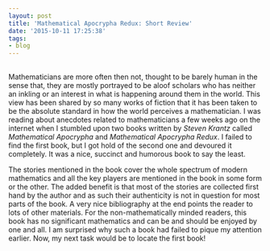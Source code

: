```yaml
---
layout: post
title: 'Mathematical Apocrypha Redux: Short Review'
date: '2015-10-11 17:25:38'
tags:
- blog
---
```


##

Mathematicians are more often then not, thought to be barely human in the sense that, they are mostly portrayed to be aloof scholars who has neither an inkling or an interest in what is happening around them in the world. This view has been shared by so many works of fiction that it has been taken to be the absolute standard in how the world perceives a mathematician. I was reading about anecdotes related to mathematicians a few weeks ago on the internet when I stumbled upon two books written by *Steven Krantz* called *Mathematical Apocrypha* and *Mathematical Apocrypha Redux*. I failed to find the first book, but I got hold of the second one and devoured it completely. It was a nice, succinct and humorous book to say the least.

The stories mentioned in the book cover the whole spectrum of modern mathematics and all the key players are mentioned in the book in some form or the other. The added benefit is that most of the stories are collected first hand by the author and as such their authenticity is not in question for most parts of the book. A very nice bibliography at the end points the reader to lots of other materials. For the non-mathematically minded readers, this book has no significant mathematics and can be and should be enjoyed by one and all. I am surprised why such a book had failed to pique my attention earlier. Now, my next task would be to locate the first book!


